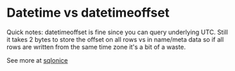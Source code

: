 # Datetime vs datetimeoffset

Quick notes: datetimeoffset is fine since you can query underlying UTC. Still it takes 2 bytes to store the offset on all rows vs in name/meta data so if all rows are written from the same time zone it's a bit of a waste.

See more at [sqlonice](https://sqlonice.com/the-road-to-utc-datetimeoffset/)
